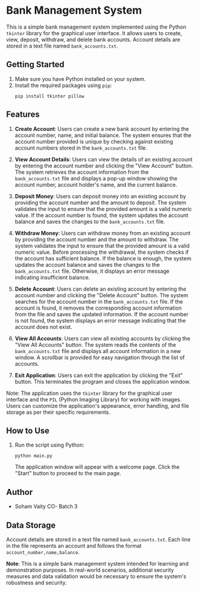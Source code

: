 # Bank Management System

This is a simple bank management system implemented using the Python `tkinter` library for the graphical user interface. It allows users to create, view, deposit, withdraw, and delete bank accounts. Account details are stored in a text file named `bank_accounts.txt`.

## Getting Started

1. Make sure you have Python installed on your system.
2. Install the required packages using `pip`:
   ```
   pip install tkinter pillow
   ```

## Features

1. **Create Account**: Users can create a new bank account by entering the account number, name, and initial balance. The system ensures that the account number provided is unique by checking against existing account numbers stored in the `bank_accounts.txt` file.

2. **View Account Details**: Users can view the details of an existing account by entering the account number and clicking the "View Account" button. The system retrieves the account information from the `bank_accounts.txt` file and displays a pop-up window showing the account number, account holder's name, and the current balance.

3. **Deposit Money**: Users can deposit money into an existing account by providing the account number and the amount to deposit. The system validates the input to ensure that the provided amount is a valid numeric value. If the account number is found, the system updates the account balance and saves the changes to the `bank_accounts.txt` file.

4. **Withdraw Money**: Users can withdraw money from an existing account by providing the account number and the amount to withdraw. The system validates the input to ensure that the provided amount is a valid numeric value. Before processing the withdrawal, the system checks if the account has sufficient balance. If the balance is enough, the system updates the account balance and saves the changes to the `bank_accounts.txt` file. Otherwise, it displays an error message indicating insufficient balance.

5. **Delete Account**: Users can delete an existing account by entering the account number and clicking the "Delete Account" button. The system searches for the account number in the `bank_accounts.txt` file. If the account is found, it removes the corresponding account information from the file and saves the updated information. If the account number is not found, the system displays an error message indicating that the account does not exist.

6. **View All Accounts**: Users can view all existing accounts by clicking the "View All Accounts" button. The system reads the contents of the `bank_accounts.txt` file and displays all account information in a new window. A scrollbar is provided for easy navigation through the list of accounts.

7. **Exit Application**: Users can exit the application by clicking the "Exit" button. This terminates the program and closes the application window.

Note: The application uses the `tkinter` library for the graphical user interface and the `PIL` (Python Imaging Library) for working with images. Users can customize the application's appearance, error handling, and file storage as per their specific requirements.

## How to Use

1. Run the script using Python:
   ```
   python main.py
   ```
   The application window will appear with a welcome page. Click the "Start" button to proceed to the main page.

## Author

- Soham Vaity CO- Batch 3

## Data Storage

Account details are stored in a text file named `bank_accounts.txt`. Each line in the file represents an account and follows the format `account_number,name,balance`.

**Note**: This is a simple bank management system intended for learning and demonstration purposes. In real-world scenarios, additional security measures and data validation would be necessary to ensure the system's robustness and security.
